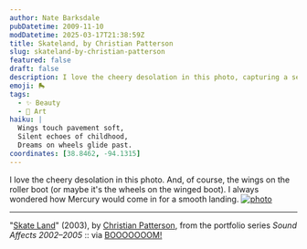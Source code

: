 ```yaml
---
author: Nate Barksdale
pubDatetime: 2009-11-10
modDatetime: 2025-03-17T21:38:59Z
title: Skateland, by Christian Patterson
slug: skateland-by-christian-patterson
featured: false
draft: false
description: I love the cheery desolation in this photo, capturing a sense of whimsy and nostalgia.
emoji: 🛼
tags:
  - ✨ Beauty
  - 🎨 Art
haiku: |
  Wings touch pavement soft,  
  Silent echoes of childhood,  
  Dreams on wheels glide past.
coordinates: [38.8462, -94.1315]
---
```


I love the cheery desolation in this photo. And, of course, the wings on the roller boot (or maybe it's the wheels on the winged boot). I always wondered how Mercury would come in for a smooth landing. [![photo](http://culture-making.com/media/sound_affects_003.jpg)](http://christianpatterson.com/)

---

"[Skate Land](http://web.archive.org/web/20241222205513/https://www.christianpatterson.com/)" (2003), by [Christian Patterson](http://web.archive.org/web/20241222205513/https://www.christianpatterson.com/), from the portfolio series _Sound Affects 2002–2005_ :: via [BOOOOOOOM!](http://www.booooooom.com/2009/11/02/christian-patterson-photographer/)
